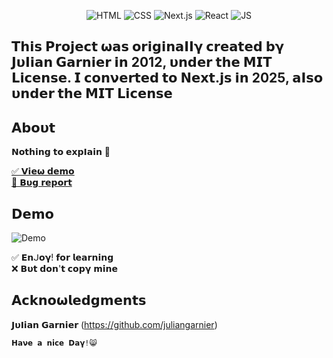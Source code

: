 <div align="center">
  
![HTML](https://img.shields.io/badge/HTML5-E34F26?style=for-the-badge&logo=html5&logoColor=white)
![CSS](https://img.shields.io/badge/CSS3-1572B6?style=for-the-badge&logo=css3&logoColor=white)
![Next.js](https://img.shields.io/badge/Next.js-000000?style=for-the-badge&logo=next.js&logoColor=white)
![React](https://img.shields.io/badge/React-%2361DAFB.svg?style=for-the-badge&logo=React&logoColor=black)
![JS](https://img.shields.io/badge/JavaScript-F7DF1E?style=for-the-badge&logo=javascript&logoColor=black)

</div>

## 𝝩𝗵𝗶𝘀 𝗣𝗿𝗼𝗷𝗲𝗰𝘁 𝞈𝗮𝘀 𝗼𝗿𝗶𝗴𝗶𝗻𝗮𝝞𝝞𝝲 𝗰𝗿𝗲𝗮𝘁𝗲𝗱 𝗯𝝲 𝗝𝞄𝝞𝗶𝗮𝗻 𝗚𝗮𝗿𝗻𝗶𝗲𝗿 𝗶𝗻 2012, 𝞄𝗻𝗱𝗲𝗿 𝘁𝗵𝗲 𝗠𝗜𝝩 𝗟𝗶𝗰𝗲𝗻𝘀𝗲. 𝗜 𝗰𝗼𝗻𝝼𝗲𝗿𝘁𝗲𝗱 𝘁𝗼 𝝢𝗲𝘅𝘁.𝗷𝘀 𝗶𝗻 2025, 𝗮𝝞𝘀𝗼 𝞄𝗻𝗱𝗲𝗿 𝘁𝗵𝗲 𝗠𝗜𝝩 𝗟𝗶𝗰𝗲𝗻𝘀𝗲

## 𝝖𝗯𝝾𝞄𝘁

𝝢𝗼𝘁𝗵𝗶𝗻𝗴 𝘁𝗼 𝗲𝘅𝗽𝝞𝗮𝗶𝗻 💞

<a href="https://3d-solar-system-ph0enix46.netlify.app/">✅ 𝗩𝗶𝗲𝞈 𝗱𝗲𝗺𝝾</a>
<br/>
<a href="https://github.com/pH0enix46/3D-Solar-System---NEXT.JS/issues">🐛 𝗕𝞄𝗴 𝗿𝗲𝗽𝝾𝗿𝘁</a>

## 𝗗𝗲𝗺𝝾

![Demo](./public/1.png)

✅ 𝗘𝗻ᒍ𝝾𝝲! 𝗳𝝾𝗿 𝗹𝗲𝗮𝗿𝗻𝗶𝗻𝗴
<br/>
❌ 𝗕𝞄𝘁 𝗱𝝾𝗻'𝘁 𝗰𝝾𝗽𝝲 𝗺𝗶𝗻𝗲

## 𝝖𝗰𝗸𝗻𝝾𝞈𝗹𝗲𝗱𝗴𝗺𝗲𝗻𝘁𝘀

𝗝𝞄𝝞𝗶𝗮𝗻 𝗚𝗮𝗿𝗻𝗶𝗲𝗿 (https://github.com/juliangarnier)

```
𝗛𝗮𝝼𝗲 𝗮 𝗻𝗶𝗰𝗲 𝗗𝗮𝝲!😸
```
